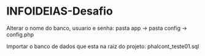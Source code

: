 # INFOIDEIAS-Desafio

Alterar o nome do banco, usuario e senha:
pasta app -> pasta config -> config.php

Importar o banco de dados que esta na raiz do projeto:
phalcont_teste01.sql



